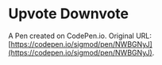 # Upvote Downvote

A Pen created on CodePen.io. Original URL: [https://codepen.io/sigmod/pen/NWBGNyJ](https://codepen.io/sigmod/pen/NWBGNyJ).

